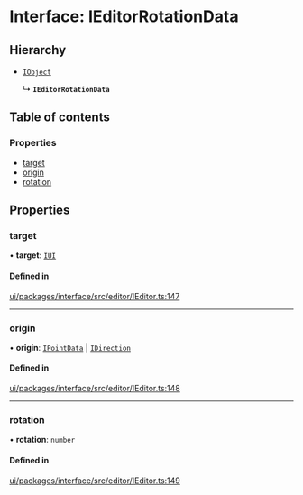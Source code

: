 # Interface: IEditorRotationData

## Hierarchy

- [`IObject`](IObject.md)

  ↳ **`IEditorRotationData`**

## Table of contents

### Properties

- [target](IEditorRotationData.md#target)
- [origin](IEditorRotationData.md#origin)
- [rotation](IEditorRotationData.md#rotation)

## Properties

### target

• **target**: [`IUI`](IUI.md)

#### Defined in

[ui/packages/interface/src/editor/IEditor.ts:147](https://github.com/leaferjs/leafer-ui/blob/63b7718/packages/interface/src/editor/IEditor.ts#L147)

___

### origin

• **origin**: [`IPointData`](IPointData.md) \| [`IDirection`](../modules.md#idirection)

#### Defined in

[ui/packages/interface/src/editor/IEditor.ts:148](https://github.com/leaferjs/leafer-ui/blob/63b7718/packages/interface/src/editor/IEditor.ts#L148)

___

### rotation

• **rotation**: `number`

#### Defined in

[ui/packages/interface/src/editor/IEditor.ts:149](https://github.com/leaferjs/leafer-ui/blob/63b7718/packages/interface/src/editor/IEditor.ts#L149)

